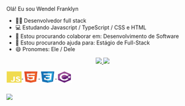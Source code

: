  Olá! Eu sou Wendel Franklyn

- 👨‍💻 Desenvolvedor full stack 
- 💻 Estudando Javascript / TypeScript / CSS e HTML
- 👯 Estou procurando colaborar em: Desenvolvimento de Software
- 🤔 Estou procurando ajuda para: Estágio de Full-Stack
- 😄 Pronomes: Ele / Dele

<div align="center">
  <a href="https://github.com/WendelFranklyn">
  <img height="180em" src="https://github-readme-stats.vercel.app/api?username=WendelFranklyn&show__icons=true&theme=chartreuse-dark&include_all_commits=true&count_private=true"/>
  <img height="180em" src="https://github-readme-stats.vercel.app/api/top-langs/?username=WendelFranklyn&layout=compact&langs_count=7&theme=chartreuse-dark"/>
</div>
  
  <div style="display: inline_block"><br>
  <img align="center" alt="WendelFranklyn-Js" height="30" width="40" src="https://raw.githubusercontent.com/devicons/devicon/master/icons/javascript/javascript-plain.svg">
  <img align="center" alt="WendelFranklyn-HTML" height="30" width="40" src="https://raw.githubusercontent.com/devicons/devicon/master/icons/html5/html5-original.svg">
  <img align="center" alt="WendelFranklyn-CSS" height="30" width="40" src="https://raw.githubusercontent.com/devicons/devicon/master/icons/css3/css3-original.svg">
  <img align="center" alt="WendelFranklyn-Csharp" height="30" width="40" src="https://raw.githubusercontent.com/devicons/devicon/master/icons/csharp/csharp-original.svg">  
</div>
  
  ##

  <div>
   <a href = "https://www.linkedin.com/in/wendel-franklyn-77932b1a7" target="_blank"><img src="https://img.shields.io/badge/-LinkedIn-%230077b5?style=for-the-badge&logo=linkedin&logoColor=white" targe="_blank"></a>
  </div>
  
